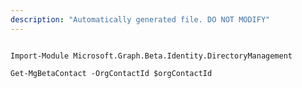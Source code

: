 ```yaml
---
description: "Automatically generated file. DO NOT MODIFY"
---
```


```powershellv2

Import-Module Microsoft.Graph.Beta.Identity.DirectoryManagement

Get-MgBetaContact -OrgContactId $orgContactId

```